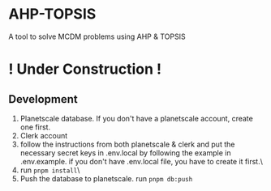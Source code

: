 # AHP-TOPSIS
A tool to solve MCDM problems using AHP & TOPSIS

# ! Under Construction !

## Development
  1. Planetscale database. If you don't have a planetscale account, create one first.
  2. Clerk account
  3. follow the instructions from both planetscale & clerk and put the necessary secret keys in .env.local by following the example in .env.example.  if you don't have .env.local file, you have to create it first.\
  4. run `pnpm install`\
  5. Push the database to planetscale. run `pnpm db:push` 

